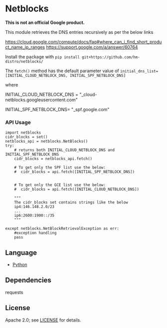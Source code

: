 # Netblocks

**This is not an official Google product.**

This module retrieves the DNS entries recursively as per the below links

https://cloud.google.com/compute/docs/faq#where_can_i_find_short_product_name_ip_ranges
https://support.google.com/a/answer/60764

Install the package with `pip install git+https://github.com/hm-distro/netblocks/`

The `fetch()` method has the default parameter value of `initial_dns_list=[INITIAL_CLOUD_NETBLOCK_DNS, INITIAL_SPF_NETBLOCK_DNS]`

where 


INITIAL_CLOUD_NETBLOCK_DNS = "_cloud-netblocks.googleusercontent.com"

INITIAL_SPF_NETBLOCK_DNS= "_spf.google.com"

### API Usage

    import netblocks
    cidr_blocks = set()
    netblocks_api = netblocks.NetBlocks()
    try:
        # returns both INITIAL_CLOUD_NETBLOCK_DNS and INITIAL_SPF_NETBLOCK_DNS
        cidr_blocks = netblocks_api.fetch()
        
        # To get only the SPF list use the below:
        #  cidr_blocks = api.fetch([INITIAL_SPF_NETBLOCK_DNS])
 
        
        # To get only the GCE list use the below:
        #  cidr_blocks = api.fetch([INITIAL_CLOUD_NETBLOCK_DNS]) 
        
        """
        The cidr_blocks set contains strings like the below
        ip4:146.148.2.0/23
        ...
        ip6:2600:1900::/35
        """
        
    except netblocks.NetBlockRetrievalException as err:
        #exception handling
        pass

## Language
- [Python](https://www.python.org/)

## Dependencies
requests

## License
Apache 2.0; see [LICENSE](LICENSE) for details.
